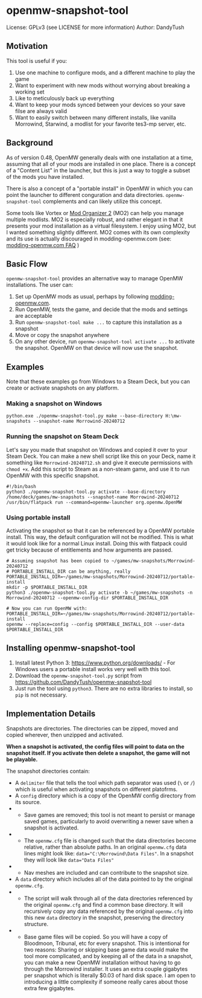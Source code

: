 # openmw-snapshot-tool

License: GPLv3 (see LICENSE for more information)
Author: DandyTush

## Motivation

This tool is useful if you:
1. Use one machine to configure mods, and a different machine to play the game
2. Want to experiment with new mods without worrying about breaking a working set
3. Like to meticulously back up everything
4. Want to keep your mods synced between your devices so your save filse are always valid
5. Want to easily switch between many different installs, like vanilla Morrowind, Starwind, a modlist for your favorite tes3-mp server, etc.

## Background

As of version 0.48, OpenMW generally deals with one installation at a time, assuming that all of your mods are installed in one place. There is a concept of a "Content List" in the launcher, but this is just a way to toggle a subset of the mods you have installed.

There is also a concept of a "portable install" in OpenMW in which you can point the launcher to different conguration and data directories. `openmw-snapshot-tool` complements and can likely utilize this concept.

Some tools like Vortex or [Mod Organizer 2](https://github.com/ModOrganizer2/modorganizer/releases) (MO2) can help you manage multiple modlists. MO2 is especially robust, and rather elegant in that it presents your mod installation as a virtual filesystem. I enjoy using MO2, but I wanted something slightly different. MO2 comes with its own complexity and its use is actually discouraged in modding-openmw.com (see: [modding-openmw.com FAQ](https://modding-openmw.com/faq/tooling) )

## Basic Flow

`openmw-snapshot-tool` provides an alternative way to manage OpenMW installations. The user can:
1. Set up OpenMW mods as usual, perhaps by following [modding-openmw.com](https://modding-openmw.com/).
2. Run OpenMW, tests the game, and decide that the mods and settings are acceptable
3. Run `openmw-snapshot-tool make ...` to capture this installation as a snapshot
4. Move or copy the snapshot anywhere
5. On any other device, run `openmw-snapshot-tool activate ...` to activate the snapshot. OpenMW on that device will now use the snapshot.

## Examples

Note that these examples go from Windows to a Steam Deck, but you can create or activate snapshots on any platform.

### Making a snapshot on Windows
```
python.exe ./openmw-snapshot-tool.py make --base-directory H:\mw-snapshots --snapshot-name Morrowind-20240712
```

### Running the snapshot on Steam Deck
Let's say you made that snapshot on Windows and copied it over to your Steam Deck. You can make a new shell script like this on your Deck, name it something like `Morrowind-20240712.sh` and give it execute permissions with `chmod +x`. Add this script to Steam as a non-steam game, and use it to run OpenMW with this specific snapshot.
```
#!/bin/bash
python3 ./openmw-snapshot-tool.py activate --base-directory /home/deck/games/mw-snapshots --snapshot-name Morrowind-20240712
/usr/bin/flatpack run --command=openmw-launcher org.openmw.OpenMW
```

### Using portable install
Activating the snapshot so that it can be referenced by a OpenMW portable install. This way, the default configuration will not be modified.
This is what it would look like for a normal Linux install. Doing this with flatpack could get tricky because of entitlements and how arguments are passed.
```
# Assuming snapshot has been copied to ~/games/mw-snapshots/Morrowind-20240712
# PORTABLE_INSTALL_DIR can be anything, really
PORTABLE_INSTALL_DIR=~/games/mw-snapshots/Morrowind-20240712/portable-install
mkdir -p $PORTABLE_INSTALL_DIR
python3 ./openmw-snapshot-tool.py activate -b ~/games/mw-snapshots -n Morrowind-20240712 --openmw-config-dir $PORTABLE_INSTALL_DIR

# Now you can run OpenMW with:
PORTABLE_INSTALL_DIR=~/games/mw-snapshots/Morrowind-20240712/portable-install
openmw --replace=config --config $PORTABLE_INSTALL_DIR --user-data $PORTABLE_INSTALL_DIR
```

## Installing openmw-snapshot-tool

1. Install latest Python 3: https://www.python.org/downloads/ - For Windows users a portable install works very well with this tool.
2. Download the `openmw-snapshot-tool.py` script from https://github.com/DandyTush/openmw-snapshot-tool
3. Just run the tool using `python3`. There are no extra libraries to install, so `pip` is not necessary.

## Implementation Details

Snapshots are directories. The directories can be zipped, moved and copied wherever, then unzipped and activated.

**When a snapshot is activated, the config files will point to data on the snapshot itself. If you activate then delete a snapshot, the game will not be playable.**

The snapshot directories contain:
- A `delimiter` file that tells the tool which path separator was used (`\` or `/`) which is useful when activating snapshots on different platofrms.
- A `config` directory which is a copy of the OpenMW config directory from its source.
- - Save games are removed; this tool is not meant to persist or manage saved games, particularly to avoid overwriting a newer save when a snapshot is activated.
- - The `openmw.cfg` file is changed such that the data directories become relative, rather than absolute paths. In an original `openmw.cfg` data lines might look like: `data="C:\Morrowind\Data Files"`. In a snapshot they will look like `data="Data Files"`
- - Nav meshes are included and can contribute to the snapshot size.
- A `data` directory which includes all of the data pointed to by the original `openmw.cfg`.
- - The script will walk through all of the data directories referenced by the original `openmw.cfg` and find a common base directory. It will recursively copy any data referenced by the original `openmw.cfg` into this new `data` directory in the snapshot, preserving the directory structure.
- - Base game files will be copied. So you will have a copy of Bloodmoon, Tribunal, etc for every snapshot. This is intentional for two reasons: Sharing or skipping base game data would make the tool more complicated, and by keeping all of the data in a snapshot, you can make a new OpenMW installation without having to go through the Morrowind installer. It uses an extra couple gigabytes per snapshot which is literally $0.03 of hard disk space. I am open to introducing a little complexity if someone really cares about those extra few gigabytes. 
